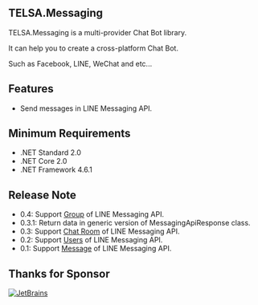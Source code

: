 ## TELSA.Messaging
TELSA.Messaging is a multi-provider Chat Bot library.

It can help you to create a cross-platform Chat Bot.

Such as Facebook, LINE, WeChat and etc...

## Features
* Send messages in LINE Messaging API.

## Minimum Requirements
* .NET Standard 2.0
* .NET Core 2.0
* .NET Framework 4.6.1

## Release Note
* 0.4: Support [Group](https://developers.line.biz/en/reference/messaging-api/#group) of LINE Messaging API.
* 0.3.1: Return data in generic version of MessagingApiResponse class.
* 0.3: Support [Chat Room](https://developers.line.biz/en/reference/messaging-api/#chat-room) of LINE Messaging API.
* 0.2: Support [Users](https://developers.line.biz/en/reference/messaging-api/#users) of LINE Messaging API.
* 0.1: Support [Message](https://developers.line.biz/en/reference/messaging-api/#messages) of LINE Messaging API.

## Thanks for Sponsor
[![JetBrains](https://www.jetbrains.com/company/brand/img/logo4.svg)](https://www.jetbrains.com/?from=TELSA.Messaging)
